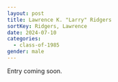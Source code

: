 ```yaml
---
layout: post
title: Lawrence K. "Larry" Ridgers
sortKey: Ridgers, Lawrence
date: 2024-07-10
categories:
  - class-of-1985
gender: male
---
```

E﻿ntry coming soon.